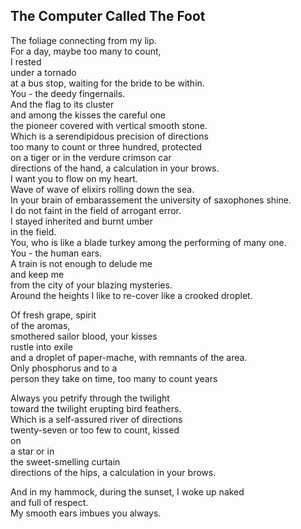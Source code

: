The Computer Called The Foot
----------------------------
The foliage connecting from my lip.  
For a day, maybe too many to count,  
I rested  
under a tornado  
at a bus stop, waiting for the bride to be within.  
You - the deedy fingernails.  
And the flag to its cluster  
and among the kisses the careful one  
the pioneer covered with vertical smooth stone.  
Which is a serendipidous precision of directions  
too many to count or three hundred, protected  
on a tiger or in the verdure crimson car  
directions of the hand, a calculation in your brows.  
I want you to flow on my heart.  
Wave of wave of elixirs rolling down the sea.  
In your brain of embarassement the university of saxophones shine.  
I do not faint in the field of arrogant error.  
I stayed inherited and burnt umber  
in the field.  
You, who is like a blade turkey among the performing of many one.  
You - the human ears.  
A train is not enough to delude me  
and keep me  
from the city of your blazing mysteries.  
Around the heights I like to re-cover like a crooked droplet.  
  
Of fresh grape, spirit  
of the aromas,  
smothered sailor blood, your kisses  
rustle into exile  
and a droplet of paper-mache, with remnants of the area.  
Only phosphorus and to a  
person they take on time, too many to count years  
  
Always you petrify through the twilight  
toward the twilight erupting bird feathers.  
Which is a self-assured river of directions  
twenty-seven or too few to count, kissed  
on  
a star or in  
the sweet-smelling curtain  
directions of the hips, a calculation in your brows.  
  
And in my hammock, during the sunset, I woke up naked  
and full of respect.  
My smooth ears imbues you always.  
